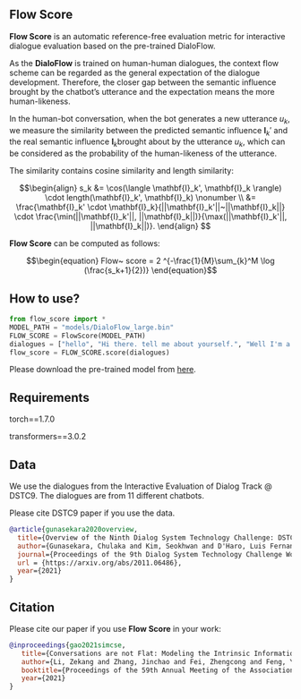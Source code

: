 ## Flow Score

**Flow Score** is an automatic reference-free evaluation metric for interactive dialogue evaluation based on the pre-trained DialoFlow.

As the **DialoFlow** is trained on human-human dialogues, the context flow scheme can be regarded as the general expectation of the dialogue development. Therefore, the closer gap between the semantic influence brought by the chatbot’s utterance and the expectation means the more human-likeness. 

In the human-bot conversation, when the bot generates a new utterance $u_k​$, we measure the similarity between the predicted semantic influence $\mathbf{I}_k'​$ and the real semantic influence $\mathbf{I}_k​$ brought about by the utterance $u_k​$, which can be considered as the probability of the human-likeness of the utterance. 

The similarity contains cosine similarity and length similarity:

$$\begin{align}
    s_k &= \cos(\langle \mathbf{I}_k', \mathbf{I}_k \rangle) \cdot length(\mathbf{I}_k', \mathbf{I}_k) \nonumber \\
        &= \frac{\mathbf{I}_k' \cdot \mathbf{I}_k}{||\mathbf{I}_k'||~||\mathbf{I}_k||} \cdot \frac{\min(||\mathbf{I}_k'||, ||\mathbf{I}_k||)}{\max(||\mathbf{I}_k'||, ||\mathbf{I}_k||)}.
\end{align} $$

**Flow Score** can be computed as follows:

$$\begin{equation}
    Flow~ score = 2 ^{-\frac{1}{M}\sum_{k}^M \log (\frac{s_k+1}{2})}
\end{equation}$$



## How to use?

```python
from flow_score import *
MODEL_PATH = "models/DialoFlow_large.bin"
FLOW_SCORE = FlowScore(MODEL_PATH)
dialogues = ["hello", "Hi there. tell me about yourself.", "Well I'm a college student who loves learning about the world around me!"]
flow_score = FLOW_SCORE.score(dialogues)
```

Please download the pre-trained model from [here](https://drive.google.com/file/d/19-v96TMevn22h54POJUHkYsSLTOrYHcr/view?usp=sharing).

## Requirements

torch==1.7.0

transformers==3.0.2

## Data

We use the dialogues from the Interactive Evaluation of Dialog Track @ DSTC9. The dialogues are from 11 different chatbots. 

Please cite DSTC9 paper if you use the data. 



```bibtex
@article{gunasekara2020overview,
  title={Overview of the Ninth Dialog System Technology Challenge: DSTC9},
  author={Gunasekara, Chulaka and Kim, Seokhwan and D'Haro, Luis Fernando and Rastogi, Abhinav and Chen, Yun-Nung and Eric, Mihail and Hedayatnia, Behnam and Gopalakrishnan, Karthik and Liu, Yang and Huang, Chao-Wei and others},
  journal={Proceedings of the 9th Dialog System Technology Challenge Workshop in AAAI2021},
  url = {https://arxiv.org/abs/2011.06486},
  year={2021}
}
```



## Citation

Please cite our paper if you use **Flow Score** in your work:

```bibtex
@inproceedings{gao2021simcse,
   title={Conversations are not Flat: Modeling the Intrinsic Information Flow between Dialogue Utterances},
   author={Li, Zekang and Zhang, Jinchao and Fei, Zhengcong and Feng, Yang and Zhou, Jie},
   booktitle={Proceedings of the 59th Annual Meeting of the Association for Computational Linguistics},
   year={2021}
}
```